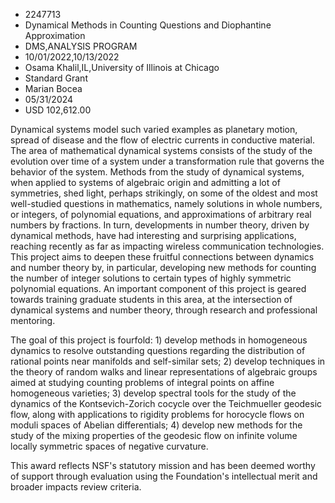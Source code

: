 
* 2247713
* Dynamical Methods in Counting Questions and Diophantine Approximation
* DMS,ANALYSIS PROGRAM
* 10/01/2022,10/13/2022
* Osama Khalil,IL,University of Illinois at Chicago
* Standard Grant
* Marian Bocea
* 05/31/2024
* USD 102,612.00

Dynamical systems model such varied examples as planetary motion, spread of
disease and the flow of electric currents in conductive material. The area of
mathematical dynamical systems consists of the study of the evolution over time
of a system under a transformation rule that governs the behavior of the system.
Methods from the study of dynamical systems, when applied to systems of
algebraic origin and admitting a lot of symmetries, shed light, perhaps
strikingly, on some of the oldest and most well-studied questions in
mathematics, namely solutions in whole numbers, or integers, of polynomial
equations, and approximations of arbitrary real numbers by fractions. In turn,
developments in number theory, driven by dynamical methods, have had interesting
and surprising applications, reaching recently as far as impacting wireless
communication technologies. This project aims to deepen these fruitful
connections between dynamics and number theory by, in particular, developing new
methods for counting the number of integer solutions to certain types of highly
symmetric polynomial equations. An important component of this project is geared
towards training graduate students in this area, at the intersection of
dynamical systems and number theory, through research and professional
mentoring.

The goal of this project is fourfold: 1) develop methods in homogeneous
dynamics to resolve outstanding questions regarding the distribution of rational
points near manifolds and self-similar sets; 2) develop techniques in the theory
of random walks and linear representations of algebraic groups aimed at studying
counting problems of integral points on affine homogeneous varieties; 3) develop
spectral tools for the study of the dynamics of the Kontsevich-Zorich cocycle
over the Teichmueller geodesic flow, along with applications to rigidity
problems for horocycle flows on moduli spaces of Abelian differentials; 4)
develop new methods for the study of the mixing properties of the geodesic flow
on infinite volume locally symmetric spaces of negative curvature.

This award reflects NSF's statutory mission and has been deemed worthy of
support through evaluation using the Foundation's intellectual merit and broader
impacts review criteria.
